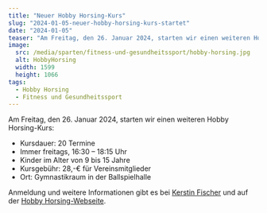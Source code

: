 ```yaml
---
title: "Neuer Hobby Horsing-Kurs"
slug: "2024-01-05-neuer-hobby-horsing-kurs-startet"
date: "2024-01-05"
teaser: "Am Freitag, den 26. Januar 2024, starten wir einen weiteren Hobby Horsing-Kurs."
image:
  src: /media/sparten/fitness-und-gesundheitssport/hobby-horsing.jpg
  alt: HobbyHorsing
  width: 1599
  height: 1066
tags:
  - Hobby Horsing
  - Fitness und Gesundheitssport
---
```

Am Freitag, den 26. Januar 2024, starten wir einen weiteren Hobby Horsing-Kurs:

- Kursdauer: 20 Termine
- Immer freitags, 16:30 – 18:15 Uhr
- Kinder im Alter von 9 bis 15 Jahre
- Kursgebühr: 28,-€ für Vereinsmitglieder
- Ort: Gymnastikraum in der Ballspielhalle

Anmeldung und weitere Informationen gibt es bei [Kerstin Fischer](mailto:kerstin.fischer@svwalddorf.de) und auf der [Hobby Horsing-Webseite](/fitness-und-gesundheitssport/hobbyhorsing).
